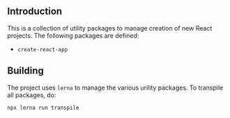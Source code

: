 ## Introduction

This is a collection of utility packages to manage creation of new React projects. The following packages are defined:

- `create-react-app`

## Building

The project uses `lerna` to manage the various urility packages. To transpile all packages, do:

```
npx lerna run transpile
```
